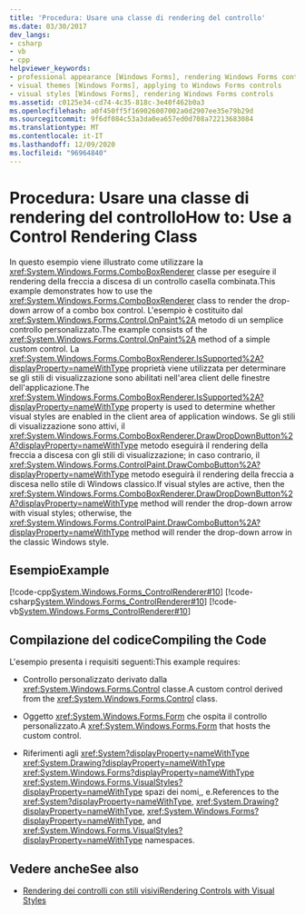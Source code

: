 ```yaml
---
title: 'Procedura: Usare una classe di rendering del controllo'
ms.date: 03/30/2017
dev_langs:
- csharp
- vb
- cpp
helpviewer_keywords:
- professional appearance [Windows Forms], rendering Windows Forms controls
- visual themes [Windows Forms], applying to Windows Forms controls
- visual styles [Windows Forms], rendering Windows Forms controls
ms.assetid: c0125e34-cd74-4c35-818c-3e40f462b0a3
ms.openlocfilehash: a0f450ff5f169026007002a0d2907ee35e79b29d
ms.sourcegitcommit: 9f6df084c53a3da0ea657ed0d708a72213683084
ms.translationtype: MT
ms.contentlocale: it-IT
ms.lasthandoff: 12/09/2020
ms.locfileid: "96964840"
---
```

# <a name="how-to-use-a-control-rendering-class"></a><span data-ttu-id="28f38-102">Procedura: Usare una classe di rendering del controllo</span><span class="sxs-lookup"><span data-stu-id="28f38-102">How to: Use a Control Rendering Class</span></span>
<span data-ttu-id="28f38-103">In questo esempio viene illustrato come utilizzare la <xref:System.Windows.Forms.ComboBoxRenderer> classe per eseguire il rendering della freccia a discesa di un controllo casella combinata.</span><span class="sxs-lookup"><span data-stu-id="28f38-103">This example demonstrates how to use the <xref:System.Windows.Forms.ComboBoxRenderer> class to render the drop-down arrow of a combo box control.</span></span> <span data-ttu-id="28f38-104">L'esempio è costituito dal <xref:System.Windows.Forms.Control.OnPaint%2A> metodo di un semplice controllo personalizzato.</span><span class="sxs-lookup"><span data-stu-id="28f38-104">The example consists of the <xref:System.Windows.Forms.Control.OnPaint%2A> method of a simple custom control.</span></span> <span data-ttu-id="28f38-105">La <xref:System.Windows.Forms.ComboBoxRenderer.IsSupported%2A?displayProperty=nameWithType> proprietà viene utilizzata per determinare se gli stili di visualizzazione sono abilitati nell'area client delle finestre dell'applicazione.</span><span class="sxs-lookup"><span data-stu-id="28f38-105">The <xref:System.Windows.Forms.ComboBoxRenderer.IsSupported%2A?displayProperty=nameWithType> property is used to determine whether visual styles are enabled in the client area of application windows.</span></span> <span data-ttu-id="28f38-106">Se gli stili di visualizzazione sono attivi, il <xref:System.Windows.Forms.ComboBoxRenderer.DrawDropDownButton%2A?displayProperty=nameWithType> metodo eseguirà il rendering della freccia a discesa con gli stili di visualizzazione; in caso contrario, il <xref:System.Windows.Forms.ControlPaint.DrawComboButton%2A?displayProperty=nameWithType> metodo eseguirà il rendering della freccia a discesa nello stile di Windows classico.</span><span class="sxs-lookup"><span data-stu-id="28f38-106">If visual styles are active, then the <xref:System.Windows.Forms.ComboBoxRenderer.DrawDropDownButton%2A?displayProperty=nameWithType> method will render the drop-down arrow with visual styles; otherwise, the <xref:System.Windows.Forms.ControlPaint.DrawComboButton%2A?displayProperty=nameWithType> method will render the drop-down arrow in the classic Windows style.</span></span>  
  
## <a name="example"></a><span data-ttu-id="28f38-107">Esempio</span><span class="sxs-lookup"><span data-stu-id="28f38-107">Example</span></span>  
 [!code-cpp[System.Windows.Forms_ControlRenderer#10](~/samples/snippets/cpp/VS_Snippets_Winforms/System.Windows.Forms_ControlRenderer/cpp/form1.cpp#10)]
 [!code-csharp[System.Windows.Forms_ControlRenderer#10](~/samples/snippets/csharp/VS_Snippets_Winforms/System.Windows.Forms_ControlRenderer/CS/form1.cs#10)]
 [!code-vb[System.Windows.Forms_ControlRenderer#10](~/samples/snippets/visualbasic/VS_Snippets_Winforms/System.Windows.Forms_ControlRenderer/VB/form1.vb#10)]  
  
## <a name="compiling-the-code"></a><span data-ttu-id="28f38-108">Compilazione del codice</span><span class="sxs-lookup"><span data-stu-id="28f38-108">Compiling the Code</span></span>  
 <span data-ttu-id="28f38-109">L'esempio presenta i requisiti seguenti:</span><span class="sxs-lookup"><span data-stu-id="28f38-109">This example requires:</span></span>  
  
- <span data-ttu-id="28f38-110">Controllo personalizzato derivato dalla <xref:System.Windows.Forms.Control> classe.</span><span class="sxs-lookup"><span data-stu-id="28f38-110">A custom control derived from the <xref:System.Windows.Forms.Control> class.</span></span>  
  
- <span data-ttu-id="28f38-111">Oggetto <xref:System.Windows.Forms.Form> che ospita il controllo personalizzato.</span><span class="sxs-lookup"><span data-stu-id="28f38-111">A <xref:System.Windows.Forms.Form> that hosts the custom control.</span></span>  
  
- <span data-ttu-id="28f38-112">Riferimenti agli <xref:System?displayProperty=nameWithType> <xref:System.Drawing?displayProperty=nameWithType> <xref:System.Windows.Forms?displayProperty=nameWithType> <xref:System.Windows.Forms.VisualStyles?displayProperty=nameWithType> spazi dei nomi,, e.</span><span class="sxs-lookup"><span data-stu-id="28f38-112">References to the <xref:System?displayProperty=nameWithType>, <xref:System.Drawing?displayProperty=nameWithType>, <xref:System.Windows.Forms?displayProperty=nameWithType>, and <xref:System.Windows.Forms.VisualStyles?displayProperty=nameWithType> namespaces.</span></span>  
  
## <a name="see-also"></a><span data-ttu-id="28f38-113">Vedere anche</span><span class="sxs-lookup"><span data-stu-id="28f38-113">See also</span></span>

- [<span data-ttu-id="28f38-114">Rendering dei controlli con stili visivi</span><span class="sxs-lookup"><span data-stu-id="28f38-114">Rendering Controls with Visual Styles</span></span>](rendering-controls-with-visual-styles.md)
